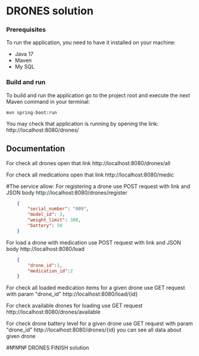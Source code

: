 # DRONES solution

### Prerequisites

To run the application, you need to have it installed on your machine:

- Java 17
- Maven
- My SQL

### Build and run

To build and run the application go to the project root and execute the next Maven command in your terminal:

```
mvn spring-boot:run
```

You may check that application is running by opening the link:
http://localhost:8080/drones/


## Documentation

For check all drones open that link
http://localhost:8080/drones/all

For check all medications open that link
http://localhost:8080/medic

#The service allow:
For registering a drone use POST request
with link and JSON body
http://localhost:8080/drones/register
```json
    {
        "serial_number": "009",
        "model_id": 3,
        "weight_limit": 300,
        "battery": 50
    }
```

For load a drone with medication use POST request
with link and JSON body
http://localhost:8080/load
```json
	{
		"drone_id":1,
		"medication_id":2
	}
```

For check all loaded medication items for a given drone use GET request with param "drone_id"
http://localhost:8080/load/{id}

For check available drones for loading use GET request
http://localhost:8080/drones/available

For check drone battery level for a given drone use GET request with param "drone_id"
http://localhost:8080/drones/{id}
you can see all data about given drone

#№№№ DRONES FINISH solution
